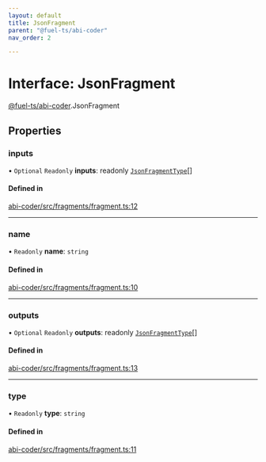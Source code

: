```yaml
---
layout: default
title: JsonFragment
parent: "@fuel-ts/abi-coder"
nav_order: 2

---
```


# Interface: JsonFragment

[@fuel-ts/abi-coder](../index.md).JsonFragment

## Properties

### inputs

• `Optional` `Readonly` **inputs**: readonly [`JsonFragmentType`](JsonFragmentType.md)[]

#### Defined in

[abi-coder/src/fragments/fragment.ts:12](https://github.com/luizstacio/fuels-ts/blob/0092f5b/packages/abi-coder/src/fragments/fragment.ts#L12)

___

### name

• `Readonly` **name**: `string`

#### Defined in

[abi-coder/src/fragments/fragment.ts:10](https://github.com/luizstacio/fuels-ts/blob/0092f5b/packages/abi-coder/src/fragments/fragment.ts#L10)

___

### outputs

• `Optional` `Readonly` **outputs**: readonly [`JsonFragmentType`](JsonFragmentType.md)[]

#### Defined in

[abi-coder/src/fragments/fragment.ts:13](https://github.com/luizstacio/fuels-ts/blob/0092f5b/packages/abi-coder/src/fragments/fragment.ts#L13)

___

### type

• `Readonly` **type**: `string`

#### Defined in

[abi-coder/src/fragments/fragment.ts:11](https://github.com/luizstacio/fuels-ts/blob/0092f5b/packages/abi-coder/src/fragments/fragment.ts#L11)
